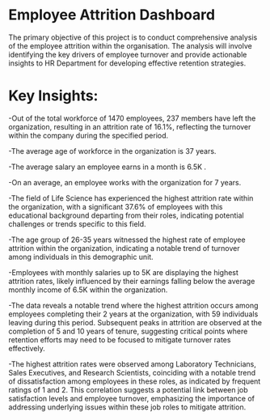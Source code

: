 # Employee Attrition Dashboard
The primary objective of this project is to conduct comprehensive analysis of the employee attrition within the organisation. The analysis will involve identifying the key drivers of employee turnover and provide actionable insights to HR Department for developing effective retention strategies. 

# Key Insights:
-Out of the total workforce of 1470 employees, 237 members have left the organization, resulting in an attrition rate of 16.1%, reflecting the turnover within the company during the specified period.

-The average age of workforce in the organization is 37 years.

-The average salary an employee earns in a month is 6.5K .

-On an average, an employee works with the organization for 7 years.

-The field of Life Science has experienced the highest attrition rate within the organization, with a significant 37.6% of employees with this educational background departing from their roles, indicating potential challenges or trends specific to this field.

-The age group of 26-35 years witnessed the highest rate of employee attrition within the organization, indicating a notable trend of turnover among individuals in this demographic unit.

-Employees with monthly salaries up to 5K are displaying the highest attrition rates, likely influenced by their earnings falling below the average monthly income of 6.5K within the organization.

-The data reveals a notable trend where the highest attrition occurs among employees completing their 2 years at the organization, with 59 individuals leaving during this period. Subsequent peaks in attrition are observed at the completion of 5 and 10 years of tenure, suggesting critical points where retention efforts may need to be focused to mitigate turnover rates effectively.

-The highest attrition rates were observed among Laboratory Technicians, Sales Executives, and Research Scientists, coinciding with a notable trend of dissatisfaction among employees in these roles, as indicated by frequent ratings of 1 and 2. This correlation suggests a potential link between job satisfaction levels and employee turnover, emphasizing the importance of addressing underlying issues within these job roles to mitigate attrition.
